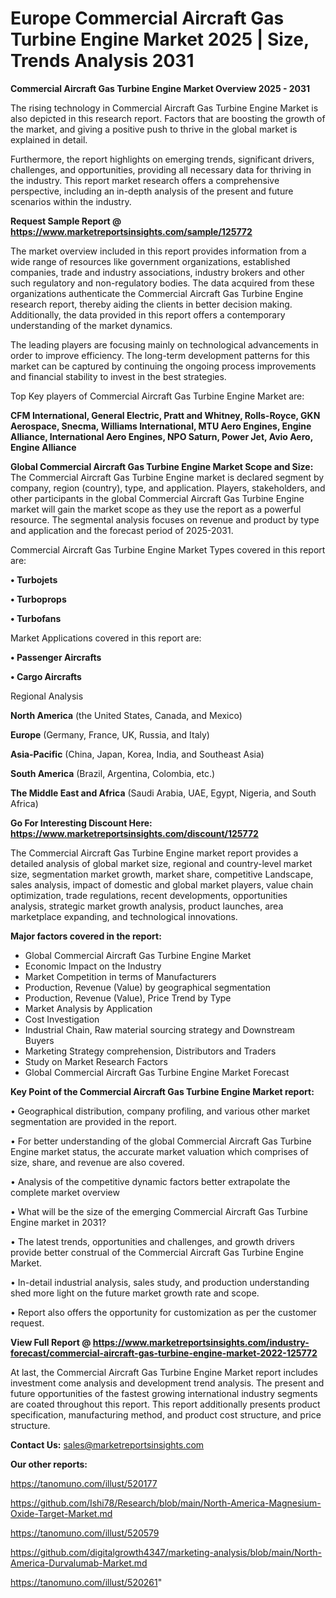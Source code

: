 # Europe Commercial Aircraft Gas Turbine Engine Market 2025 | Size, Trends Analysis 2031

<Strong> Commercial Aircraft Gas Turbine Engine Market Overview 2025 - 2031</strong>

The rising technology in Commercial Aircraft Gas Turbine Engine Market is also depicted in this research report. Factors that are boosting the growth of the market, and giving a positive push to thrive in the global market is explained in detail.

Furthermore, the report highlights on emerging trends, significant drivers, challenges, and opportunities, providing all necessary data for thriving in the industry. This report market research offers a comprehensive perspective, including an in-depth analysis of the present and future scenarios within the industry.

<strong>Request Sample Report @ <a href=https://www.marketreportsinsights.com/sample/125772>https://www.marketreportsinsights.com/sample/125772</a></strong>

The market overview included in this report provides information from a wide range of resources like government organizations, established companies, trade and industry associations, industry brokers and other such regulatory and non-regulatory bodies. The data acquired from these organizations authenticate the Commercial Aircraft Gas Turbine Engine research report, thereby aiding the clients in better decision making. Additionally, the data provided in this report offers a contemporary understanding of the market dynamics.

The leading players are focusing mainly on technological advancements in order to improve efficiency. The long-term development patterns for this market can be captured by continuing the ongoing process improvements and financial stability to invest in the best strategies.

Top Key players of Commercial Aircraft Gas Turbine Engine Market are:

<strong>CFM International, General Electric, Pratt and Whitney, Rolls-Royce, GKN Aerospace, Snecma, Williams International, MTU Aero Engines, Engine Alliance, International Aero Engines, NPO Saturn, Power Jet, Avio Aero, Engine Alliance</strong>

<strong><b>Global Commercial Aircraft Gas Turbine Engine Market Scope and Size:</b></strong>
The Commercial Aircraft Gas Turbine Engine market is declared segment by company, region (country), type, and application. Players, stakeholders, and other participants in the global Commercial Aircraft Gas Turbine Engine market will gain the market scope as they use the report as a powerful resource. The segmental analysis focuses on revenue and product by type and application and the forecast period of 2025-2031.

Commercial Aircraft Gas Turbine Engine Market Types covered in this report are:

<strong>• Turbojets

• Turboprops

• Turbofans</strong>

Market Applications covered in this report are:

<strong>• Passenger Aircrafts

• Cargo Aircrafts</strong> 

Regional Analysis

<strong>North America</strong> (the United States, Canada, and Mexico)

<strong>Europe</strong> (Germany, France, UK, Russia, and Italy)

<strong>Asia-Pacific</strong> (China, Japan, Korea, India, and Southeast Asia)

<strong>South America</strong> (Brazil, Argentina, Colombia, etc.)

<strong>The Middle East and Africa</strong> (Saudi Arabia, UAE, Egypt, Nigeria, and South Africa)

<strong>Go For Interesting Discount Here: <a href=https://www.marketreportsinsights.com/discount/125772>https://www.marketreportsinsights.com/discount/125772</a></strong>

The Commercial Aircraft Gas Turbine Engine market report provides a detailed analysis of global market size, regional and country-level market size, segmentation market growth, market share, competitive Landscape, sales analysis, impact of domestic and global market players, value chain optimization, trade regulations, recent developments, opportunities analysis, strategic market growth analysis, product launches, area marketplace expanding, and technological innovations.

<strong><b>Major factors covered in the report:</b></strong>
<ul>
  <li>Global Commercial Aircraft Gas Turbine Engine Market </li>
  <li>Economic Impact on the Industry</li>
  <li>Market Competition in terms of Manufacturers</li>
  <li>Production, Revenue (Value) by geographical segmentation</li>
  <li>Production, Revenue (Value), Price Trend by Type</li>
  <li>Market Analysis by Application</li>
  <li>Cost Investigation</li>
  <li>Industrial Chain, Raw material sourcing strategy and Downstream Buyers</li>
  <li>Marketing Strategy comprehension, Distributors and Traders</li>
  <li>Study on Market Research Factors</li>
  <li>Global Commercial Aircraft Gas Turbine Engine Market Forecast</li>
</ul>

<strong><b>Key Point of the Commercial Aircraft Gas Turbine Engine Market report:</b></strong>

• Geographical distribution, company profiling, and various other market segmentation are provided in the report.

• For better understanding of the global Commercial Aircraft Gas Turbine Engine market status, the accurate market valuation which comprises of size, share, and revenue are also covered.

• Analysis of the competitive dynamic factors better extrapolate the complete market overview

• What will be the size of the emerging Commercial Aircraft Gas Turbine Engine market in 2031?

• The latest trends, opportunities and challenges, and growth drivers provide better construal of the Commercial Aircraft Gas Turbine Engine Market.

• In-detail industrial analysis, sales study, and production understanding shed more light on the future market growth rate and scope.

• Report also offers the opportunity for customization as per the customer request.

<strong><b>View Full Report @ <a href=https://www.marketreportsinsights.com/industry-forecast/commercial-aircraft-gas-turbine-engine-market-2022-125772>https://www.marketreportsinsights.com/industry-forecast/commercial-aircraft-gas-turbine-engine-market-2022-125772</a></b></strong>


At last, the Commercial Aircraft Gas Turbine Engine Market report includes investment come analysis and development trend analysis. The present and future opportunities of the fastest growing international industry segments are coated throughout this report. This report additionally presents product specification, manufacturing method, and product cost structure, and price structure.

<strong>Contact Us:</strong>
sales@marketreportsinsights.com

<strong>Our other reports:</strong>

<a href=https://tanomuno.com/illust/520177>https://tanomuno.com/illust/520177</a>

<a href=https://github.com/Ishi78/Research/blob/main/North-America-Magnesium-Oxide-Target-Market.md>https://github.com/Ishi78/Research/blob/main/North-America-Magnesium-Oxide-Target-Market.md</a>

<a href=https://tanomuno.com/illust/520579>https://tanomuno.com/illust/520579</a>

<a href=https://github.com/digitalgrowth4347/marketing-analysis/blob/main/North-America-Durvalumab-Market.md>https://github.com/digitalgrowth4347/marketing-analysis/blob/main/North-America-Durvalumab-Market.md</a>

<a href=https://tanomuno.com/illust/520261>https://tanomuno.com/illust/520261</a>"

